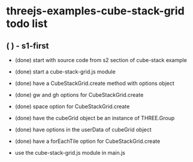 # threejs-examples-cube-stack-grid todo list


## ( ) - s1-first
* (done) start with source code from s2 section of cube-stack example
* (done) start a cube-stack-grid.js module

* (done) have a CubeStackGrid.create method with options object
* (done) gw and gh options for CubeStackGrid.create
* (done) space option for CubeStackGrid.create
* (done) have the cubeGrid object be an instance of THREE.Group
* (done) have options in the userData of cubeGrid object
* (done) have a forEachTile option for CubeStackGrid.create

* use the cube-stack-grid.js module in main.js

